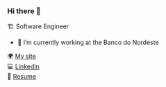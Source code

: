 ### Hi there 👋

🏗 Software Engineer
- 🔭 I’m currently working at the Banco do Nordeste 

🌍 [My site](http://marcelosousa.tech/) </br>
💻 [LinkedIn](https://www.linkedin.com/in/mnsmarcelo/) </br>
📄 [Resume](https://mnsmarcelo-public.s3.us-east-2.amazonaws.com/marcelo-sousa.resume.pdf) </br>

<!--
**mnsmarcelo/mnsmarcelo** is a ✨ _special_ ✨ repository because its `README.md` (this file) appears on your GitHub profile.

Here are some ideas to get you started:

- 🔭 I’m currently working on ...
- 🌱 I’m currently learning ...
- 👯 I’m looking to collaborate on ...
- 🤔 I’m looking for help with ...
- 💬 Ask me about ...
- 📫 How to reach me: ...
- 😄 Pronouns: ...
- ⚡ Fun fact: ...
-->
